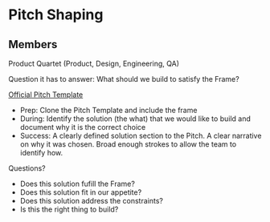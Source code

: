# Pitch Shaping

## Members

Product Quartet (Product, Design, Engineering, QA)

Question it has to answer: What should we build to satisfy the Frame?

[Official Pitch Template](https://www.notion.so/companycam/Official-Pitch-Template-99f00930ae6d4736ab64db37106371c6)

- Prep: Clone the Pitch Template and include the frame
- During: Identify the solution (the what) that we would like to build and
document why it is the correct choice
- Success: A clearly defined solution section to the Pitch. A clear narrative on
why it was chosen. Broad enough strokes to allow the team to identify how.

Questions?
- Does this solution fufill the Frame?
- Does this solution fit in our appetite?
- Does this solution address the constraints?
- Is this the right thing to build?
